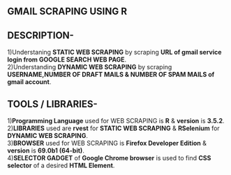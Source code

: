## GMAIL SCRAPING USING R

## DESCRIPTION-  
1)Understaning **STATIC WEB SCRAPING** by scraping **URL of gmail service login from GOOGLE SEARCH WEB PAGE**.  
2)Understanding **DYNAMIC WEB SCRAPING** by scraping **USERNAME,NUMBER OF DRAFT MAILS & NUMBER OF SPAM MAILS of gmail account**.

## TOOLS / LIBRARIES- 
1)**Programming Language** used for WEB SCRAPING is **R** & **version** is **3.5.2**.      
2)**LIBRARIES** used are **rvest** for **STATIC WEB SCRAPING** & **RSelenium** for **DYNAMIC WEB SCRAPING**.  
3)**BROWSER** used for WEB SCRAPING is **Firefox Developer Edition** & **version** is **69.0b1 (64-bit)**.   
4)**SELECTOR GADGET** of **Google Chrome browser** is used to find **CSS selector** of a desired **HTML Element**.  


